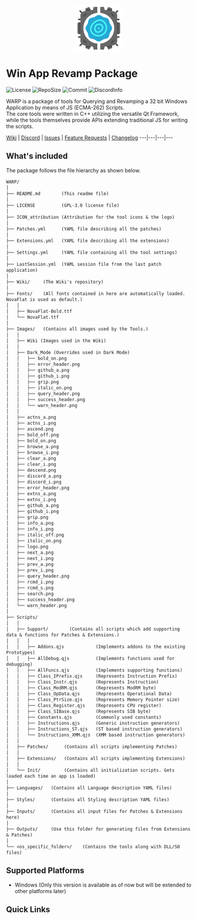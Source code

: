 <p align="center">
    <img src="Images/logo.png?raw=true" alt="Warp logo" width=128 height=128>
</p>

# Win App Revamp Package
![License](https://img.shields.io/github/license/Neo-Mind/WARP)
![RepoSize](https://img.shields.io/github/repo-size/Neo-Mind/WARP)
![Commit](https://img.shields.io/github/last-commit/Neo-Mind/WARP)
![DiscordInfo](https://img.shields.io/discord/780647066871136266?label=Discord&logo=Discord&logoColor=white)

WARP is a package of tools for Querying and Revamping a 32 bit Windows Application by means of JS (ECMA-262) Scripts.<br>
The core tools were written in C++ utilizing the versatile Qt Framework, while the tools themselves provide APIs extending traditional JS for writing the scripts.

[Wiki](https://github.com/Neo-Mind/WARP/wiki) | [Discord](https://discord.gg/WGeB4wZZgS) | [Issues](https://github.com/Neo-Mind/WARP/issues/new?template=bug_report.md) | [Feature Requests](https://github.com/Neo-Mind/WARP/issues/new?template=feature_request.md) | [Changelog](CHANGELOG.md)
---|---|---|---

## What's included
The package follows the file hierarchy as shown below.

```text
WARP/
│
├── README.md        (This readme file)
│
├── LICENSE          (GPL-3.0 license file)
│
├── ICON_attribution (Attribution for the tool icons & the logo)
│
├── Patches.yml      (YAML file describing all the patches)
│
├── Extensions.yml   (YAML file describing all the extensions)
│
├── Settings.yml     (YAML file containing all the tool settings)
│
├── LastSession.yml  (YAML session file from the last patch application)
│
├── Wiki/     (The Wiki's repository)
│
├── Fonts/    (All fonts contained in here are automatically loaded. NovaFlat is used as default.)
│   │
│   ├── NovaFlat-Bold.ttf
│   └── NovaFlat.ttf
│
├── Images/   (Contains all images used by the Tools.)
│   │
│   ├── Wiki (Images used in the Wiki)
│   │
│   ├── Dark_Mode (Overrides used in Dark Mode)
│   │   ├── bold_on.png
│   │   ├── error_header.png
│   │   ├── github_a.png
│   │   ├── github_i.png
│   │   ├── grip.png
│   │   ├── italic_on.png
│   │   ├── query_header.png
│   │   ├── success_header.png
│   │   └── warn_header.png
│   │
│   ├── actns_a.png
│   ├── actns_i.png
│   ├── ascend.png
│   ├── bold_off.png
│   ├── bold_on.png
│   ├── browse_a.png
│   ├── browse_i.png
│   ├── clear_a.png
│   ├── clear_i.png
│   ├── descend.png
│   ├── discord_a.png
│   ├── discord_i.png
│   ├── error_header.png
│   ├── extns_a.png
│   ├── extns_i.png
│   ├── github_a.png
│   ├── github_i.png
│   ├── grip.png
│   ├── info_a.png
│   ├── info_i.png
│   ├── italic_off.png
│   ├── italic_on.png
│   ├── logo.png
│   ├── next_a.png
│   ├── next_i.png
│   ├── prev_a.png
│   ├── prev_i.png
│   ├── query_header.png
│   ├── rcmd_i.png
│   ├── rcmd_s.png
│   ├── search.png
│   ├── success_header.png
│   └── warn_header.png
│
├── Scripts/
│   │
│   ├── Support/        (Contains all scripts which add supporting data & functions for Patches & Extensions.)
│   │   │
│   │   ├── Addons.qjs            (Implements addons to the existing Prototypes)
│   │   ├── AllDebug.qjs          (Implements functions used for debugging)
│   │   ├── AllFuncs.qjs          (Implements supporting functions)
│   │   ├── Class_IPrefix.qjs     (Represents Instruction Prefix)
│   │   ├── Class_Instr.qjs       (Represents Instruction)
│   │   ├── Class_ModRM.qjs       (Represents ModRM byte)
│   │   ├── Class_OpData.qjs      (Represents Operational Data)
│   │   ├── Class_PtrSize.qjs     (Represents Memory Pointer size)
│   │   ├── Class_Register.qjs    (Represents CPU register)
│   │   ├── Class_SIBase.qjs      (Represents SIB byte)
│   │   ├── Constants.qjs         (Commonly used constants)
│   │   ├── Instructions.qjs      (Generic instruction generators)
│   │   ├── Instructions_ST.qjs   (ST based instruction generators)
│   │   └── Instructions_XMM.qjs  (XMM based instruction generators)
│   │
│   ├── Patches/      (Contains all scripts implementing Patches)
│   │
│   ├── Extensions/   (Contains all scripts implementing Extensions)
│   │
│   └── Init/         (Contains all initialization scripts. Gets loaded each time an app is loaded)
│
├── Languages/   (Contains all Language description YAML files)
│                
├── Styles/      (Contains all Styling description YAML files)
│                
├── Inputs/      (Contains all input files for Patches & Extensions here)
│                
├── Outputs/     (Use this folder for generating files from Extensions & Patches)
│
└── <os_specific_folder>/    (Contains the tools along with DLL/SO files)
```

## Supported Platforms
- Windows (Only this version is available as of now but will be extended to other platforms later)

## Quick Links
